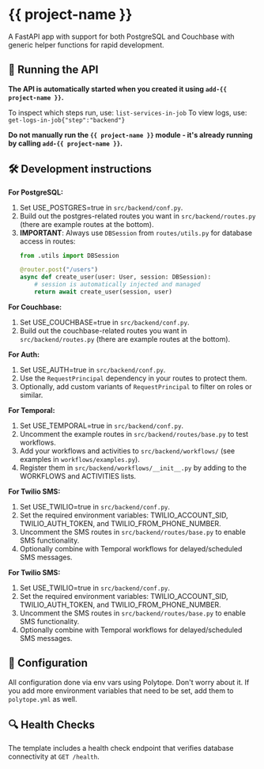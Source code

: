 # {{ project-name }}

A FastAPI app with support for both PostgreSQL and Couchbase with generic helper functions for rapid development.

## 🚀 Running the API

**The API is automatically started when you created it using `add-{{ project-name }}`.**

To inspect which steps run, use: `list-services-in-job`
To view logs, use: `get-logs-in-job{"step":"backend"}`

**Do not manually run the `{{ project-name }}` module - it's already running by calling `add-{{ project-name }}`.**

## 🛠️ Development instructions

**For PostgreSQL:**
1. Set USE_POSTGRES=true in `src/backend/conf.py`.
2. Build out the postgres-related routes you want in `src/backend/routes.py` (there are example routes at the bottom).
3. **IMPORTANT**: Always use `DBSession` from `routes/utils.py` for database access in routes:
   ```python
   from .utils import DBSession

   @router.post("/users")
   async def create_user(user: User, session: DBSession):
       # session is automatically injected and managed
       return await create_user(session, user)
   ```

**For Couchbase:**
1. Set USE_COUCHBASE=true in `src/backend/conf.py`.
2. Build out the couchbase-related routes you want in `src/backend/routes.py` (there are example routes at the bottom).

**For Auth:**
1. Set USE_AUTH=true in `src/backend/conf.py`.
2. Use the `RequestPrincipal` dependency in your routes to protect them.
3. Optionally, add custom variants of `RequestPrincipal` to filter on roles or similar.

**For Temporal:**
1. Set USE_TEMPORAL=true in `src/backend/conf.py`.
2. Uncomment the example routes in `src/backend/routes/base.py` to test workflows.
3. Add your workflows and activities to `src/backend/workflows/` (see examples in `workflows/examples.py`).
4. Register them in `src/backend/workflows/__init__.py` by adding to the WORKFLOWS and ACTIVITIES lists.

**For Twilio SMS:**
1. Set USE_TWILIO=true in `src/backend/conf.py`.
2. Set the required environment variables: TWILIO_ACCOUNT_SID, TWILIO_AUTH_TOKEN, and TWILIO_FROM_PHONE_NUMBER.
3. Uncomment the SMS routes in `src/backend/routes/base.py` to enable SMS functionality.
4. Optionally combine with Temporal workflows for delayed/scheduled SMS messages.

**For Twilio SMS:**
1. Set USE_TWILIO=true in `src/backend/conf.py`.
2. Set the required environment variables: TWILIO_ACCOUNT_SID, TWILIO_AUTH_TOKEN, and TWILIO_FROM_PHONE_NUMBER.
3. Uncomment the SMS routes in `src/backend/routes/base.py` to enable SMS functionality.
4. Optionally combine with Temporal workflows for delayed/scheduled SMS messages.

## 🔧 Configuration

All configuration done via env vars using Polytope. Don't worry about it. If you add more environment variables that need to be set, add them to `polytope.yml` as well.

## 🔍 Health Checks

The template includes a health check endpoint that verifies database connectivity at `GET /health`.
